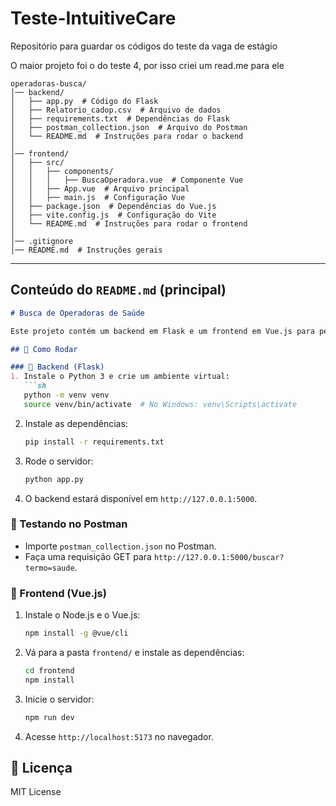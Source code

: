 # Teste-IntuitiveCare
Repositório para guardar os códigos do teste da vaga de estágio


O maior projeto foi o do teste 4, por isso criei um read.me para ele

```
operadoras-busca/  
│── backend/  
│   ├── app.py  # Código do Flask  
│   ├── Relatorio_cadop.csv  # Arquivo de dados  
│   ├── requirements.txt  # Dependências do Flask  
│   ├── postman_collection.json  # Arquivo do Postman  
│   └── README.md  # Instruções para rodar o backend  
│  
│── frontend/  
│   ├── src/  
│   │   ├── components/  
│   │   │   ├── BuscaOperadora.vue  # Componente Vue  
│   │   ├── App.vue  # Arquivo principal  
│   │   ├── main.js  # Configuração Vue  
│   ├── package.json  # Dependências do Vue.js  
│   ├── vite.config.js  # Configuração do Vite  
│   └── README.md  # Instruções para rodar o frontend  
│  
│── .gitignore  
│── README.md  # Instruções gerais  
```

---

## **Conteúdo do `README.md` (principal)**
```md
# Busca de Operadoras de Saúde

Este projeto contém um backend em Flask e um frontend em Vue.js para pesquisar operadoras de saúde a partir de um arquivo CSV.

## 📌 Como Rodar

### 🔹 Backend (Flask)
1. Instale o Python 3 e crie um ambiente virtual:
   ```sh
   python -m venv venv
   source venv/bin/activate  # No Windows: venv\Scripts\activate
   ```
2. Instale as dependências:
   ```sh
   pip install -r requirements.txt
   ```
3. Rode o servidor:
   ```sh
   python app.py
   ```
4. O backend estará disponível em `http://127.0.0.1:5000`.

### 🔹 Testando no Postman
- Importe `postman_collection.json` no Postman.  
- Faça uma requisição GET para `http://127.0.0.1:5000/buscar?termo=saude`.

### 🔹 Frontend (Vue.js)
1. Instale o Node.js e o Vue.js:
   ```sh
   npm install -g @vue/cli
   ```
2. Vá para a pasta `frontend/` e instale as dependências:
   ```sh
   cd frontend
   npm install
   ```
3. Inicie o servidor:
   ```sh
   npm run dev
   ```
4. Acesse `http://localhost:5173` no navegador.

## 📜 Licença
MIT License
```
